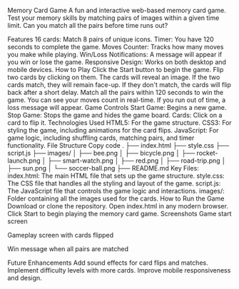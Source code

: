Memory Card Game
A fun and interactive web-based memory card game. Test your memory skills by matching pairs of images within a given time limit. Can you match all the pairs before time runs out?


Features
16 cards: Match 8 pairs of unique icons.
Timer: You have 120 seconds to complete the game.
Moves Counter: Tracks how many moves you make while playing.
Win/Loss Notifications: A message will appear if you win or lose the game.
Responsive Design: Works on both desktop and mobile devices.
How to Play
Click the Start button to begin the game.
Flip two cards by clicking on them. The cards will reveal an image.
If the two cards match, they will remain face-up.
If they don't match, the cards will flip back after a short delay.
Match all the pairs within 120 seconds to win the game.
You can see your moves count in real-time.
If you run out of time, a loss message will appear.
Game Controls
Start Game: Begins a new game.
Stop Game: Stops the game and hides the game board.
Cards: Click on a card to flip it.
Technologies Used
HTML5: For the game structure.
CSS3: For styling the game, including animations for the card flips.
JavaScript: For game logic, including shuffling cards, matching pairs, and timer functionality.
File Structure
Copy code
.
├── index.html
├── style.css
├── script.js
├── images/
│   ├── bee.png
│   ├── bicycle.png
│   ├── rocket-launch.png
│   ├── smart-watch.png
│   ├── red.png
│   ├── road-trip.png
│   ├── sun.png
│   └── soccer-ball.png
├── README.md
Key Files:
index.html: The main HTML file that sets up the game structure.
style.css: The CSS file that handles all the styling and layout of the game.
script.js: The JavaScript file that controls the game logic and interactions.
images/: Folder containing all the images used for the cards.
How to Run the Game
Download or clone the repository.
Open index.html in any modern browser.
Click Start to begin playing the memory card game.
Screenshots
Game start screen

Gameplay screen with cards flipped

Win message when all pairs are matched

Future Enhancements
Add sound effects for card flips and matches.
Implement difficulty levels with more cards.
Improve mobile responsiveness and design.
